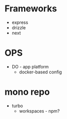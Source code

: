 # Frameworks

- express
- drizzle
- next

# OPS

- DO - app platform
  - docker-based config

# mono repo

- turbo
  - workspaces - npm?
